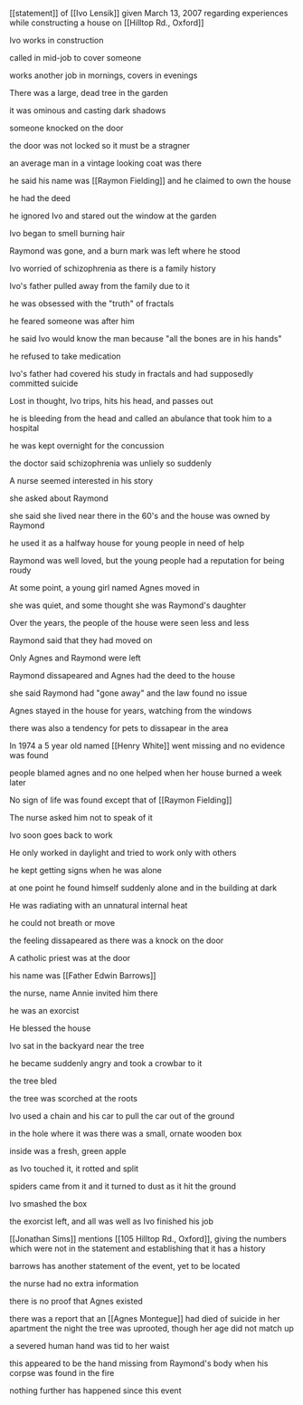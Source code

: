 [[statement]] of [[Ivo Lensik]] given March 13, 2007 regarding experiences while constructing a house on [[Hilltop Rd., Oxford]]

Ivo works in construction

called in mid-job to cover someone 

works another job in mornings, covers in evenings

There was a large, dead tree in the garden

it was ominous and casting dark shadows 

someone knocked on the door

the door was not locked so it must be a stragner

an average man in a vintage looking coat was there

he said his name was [[Raymon Fielding]] and he claimed to own the house

he had the deed

he ignored Ivo and stared out the window at the garden

Ivo began to smell burning hair

Raymond was gone, and a burn mark was left where he stood

Ivo worried of schizophrenia as there is a family history

Ivo's father pulled away from the family due to it

he was obsessed with the "truth" of fractals

he feared someone was after him

he said Ivo would know the man because "all the bones are in his hands"

he refused to take medication

Ivo's father had covered his study in fractals and had supposedly committed suicide

Lost in thought, Ivo trips, hits his head, and passes out

he is bleeding from the head and called an abulance that took him to a hospital

he was kept overnight for the concussion

the doctor said schizophrenia was unliely so suddenly

A nurse seemed interested in his story

she asked about Raymond

she said she lived near there in the 60's and the house was owned by Raymond

he used it as a halfway house for young people in need of help

Raymond was well loved, but the young people had a reputation for being roudy

At some point, a young girl named Agnes moved in

she was quiet, and some thought she was Raymond's daughter

Over the years, the people of the house were seen less and less

Raymond said that they had moved on

Only Agnes and Raymond were left

Raymond dissapeared and Agnes had the deed to the house

she said Raymond had "gone away" and the law found no issue

Agnes stayed in the house for years, watching from the windows

there was also a tendency for pets to dissapear in the area

In 1974 a 5 year old named [[Henry White]] went missing and no evidence was found

people blamed agnes and no one helped when her house burned a week later

No sign of life was found except that of [[Raymon Fielding]]

The nurse asked him not to speak of it

Ivo soon goes back to work

He only worked in daylight and tried to work only with others

he kept getting signs when he was alone

at one point he found himself suddenly alone and in the building at dark

He was radiating with an unnatural internal heat

he could not breath or move

the feeling dissapeared as there was a knock on the door

A catholic priest was at the door

his name was [[Father Edwin Barrows]]

the nurse, name Annie invited him there

he was an exorcist

He blessed the house

Ivo sat in the backyard near the tree

he became suddenly angry and took a crowbar to it

the tree bled

the tree was scorched at the roots

Ivo used a chain and his car to pull the car out of the ground

in the hole where it was there was a small, ornate wooden box

inside was a fresh, green apple

as Ivo touched it, it rotted and split

spiders came from it and it turned to dust as it hit the ground

Ivo smashed the box

the exorcist left, and all was well as Ivo finished his job

[[Jonathan Sims]] mentions [[105 Hilltop Rd., Oxford]], giving the numbers which were not in the statement and establishing that it has a history

barrows has another statement of the event, yet to be located

the nurse had no extra information

there is no proof that Agnes existed

there was a report that an [[Agnes Montegue]] had died of suicide in her apartment the night the tree was uprooted, though her age did not match up

a severed human hand was tid to her waist

this appeared to be the hand missing from Raymond's body when his corpse was found in the fire

nothing further has happened since this event